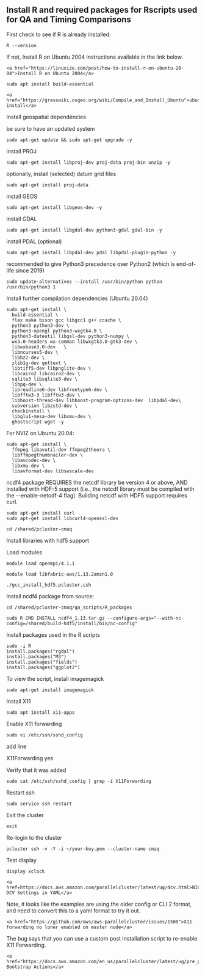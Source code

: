 ## Install R and required packages for Rscripts used for QA and Timing Comparisons

First check to see if R is already installed.

`R --version`

If not, Install R on Ubuntu 2004 instructions available in the link below.

```{seealso}
<a href="https://linuxize.com/post/how-to-install-r-on-ubuntu-20-04">Install R on Ubuntu 2004</a>
```

`sudo apt install build-essential`

```{seealso}
<a href="https://grasswiki.osgeo.org/wiki/Compile_and_Install_Ubuntu">ubuntu install</a>
```

Install geospatial dependencies

be sure to have an updated system

`sudo apt-get update && sudo apt-get upgrade -y`

install PROJ

`sudo apt-get install libproj-dev proj-data proj-bin unzip -y`

optionally, install (selected) datum grid files

`sudo apt-get install proj-data`

install GEOS

`sudo apt-get install libgeos-dev -y`

install GDAL

`sudo apt-get install libgdal-dev python3-gdal gdal-bin -y`

install PDAL (optional)

`sudo apt-get install libpdal-dev pdal libpdal-plugin-python -y`


recommended to give Python3 precedence over Python2 (which is end-of-life since 2019)

`sudo update-alternatives --install /usr/bin/python python /usr/bin/python3 1`

Install further compilation dependencies (Ubuntu 20.04)

```
sudo apt-get install \
  build-essential \
  flex make bison gcc libgcc1 g++ ccache \
  python3 python3-dev \
  python3-opengl python3-wxgtk4.0 \
  python3-dateutil libgsl-dev python3-numpy \
  wx3.0-headers wx-common libwxgtk3.0-gtk3-dev \
  libwxbase3.0-dev   \
  libncurses5-dev \
  libbz2-dev \
  zlib1g-dev gettext \
  libtiff5-dev libpnglite-dev \
  libcairo2 libcairo2-dev \
  sqlite3 libsqlite3-dev \
  libpq-dev \
  libreadline6-dev libfreetype6-dev \
  libfftw3-3 libfftw3-dev \
  libboost-thread-dev libboost-program-options-dev  libpdal-dev\
  subversion libzstd-dev \
  checkinstall \
  libglu1-mesa-dev libxmu-dev \
  ghostscript wget -y
```

For NVIZ on Ubuntu 20.04:

```
sudo apt-get install \
  ffmpeg libavutil-dev ffmpeg2theora \
  libffmpegthumbnailer-dev \
  libavcodec-dev \
  libxmu-dev \
  libavformat-dev libswscale-dev
```

ncdf4 package REQUIRES the netcdf library be version 4 or above, AND installed with HDF-5 support (i.e., the netcdf library must be compiled with the --enable-netcdf-4 flag).
Building netcdf with HDF5 support requires curl.

```
sudo apt-get install curl
sudo apt-get install libcurl4-openssl-dev
```

`cd /shared/pcluster-cmaq`

Install libraries with hdf5 support

Load modules

`module load openmpi/4.1.1 `

`module load libfabric-aws/1.13.2amzn1.0`

`./gcc_install_hdf5.pcluster.csh`

Install ncdf4 package from source:

`cd /shared/pcluster-cmaq/qa_scripts/R_packages`

`sudo R CMD INSTALL ncdf4_1.13.tar.gz --configure-args="--with-nc-config=/shared/build-hdf5/install/bin/nc-config"`

Install packages used in the R scripts
```
sudo -i R
install.packages("rgdal")
install.packages("M3")
install.packages("fields")
install.packages("ggplot2")
```

To view the script, install imagemagick

`sudo apt-get install imagemagick`

Install X11

`sudo apt install x11-apps`

Enable X11 forwarding

`sudo vi /etc/ssh/sshd_config`

add line

X11Forwarding yes

Verify that it was added

`sudo cat /etc/ssh/sshd_config | grep -i X11Forwarding`

Restart ssh

`sudo service ssh restart`

Exit the cluster

`exit`

Re-login to the cluster

`pcluster ssh -v -Y -i ~/your-key.pem --cluster-name cmaq`


Test display

`display xclock`


```{seealso}
<a href=https://docs.aws.amazon.com/parallelcluster/latest/ug/dcv.html>NICE DCV Settings in YAML</a>
```

Note, it looks like the examples are using the older config or CLI 2 format, and need to convert this to a yaml format to try it out.

```{seealso}
<a href="https://github.com/aws/aws-parallelcluster/issues/1508">X11 forwarding no loner enabled on master node</a>
```

The bug says that you can use a custom post installation script to re-enable X11 Forwarding.

```{seealso}
<a href="https://docs.aws.amazon.com/en_us/parallelcluster/latest/ug/pre_post_install.html">Custom Bootstrap Actions</a>
```


